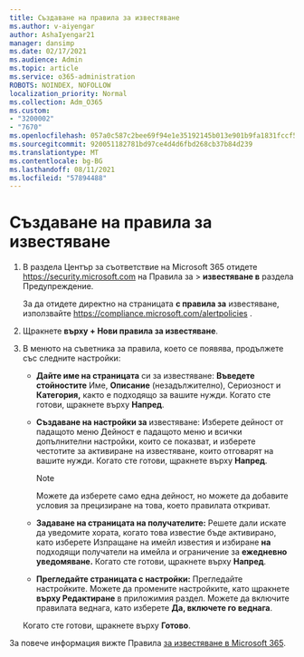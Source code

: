 ```yaml
---
title: Създаване на правила за известяване
ms.author: v-aiyengar
author: AshaIyengar21
manager: dansimp
ms.date: 02/17/2021
ms.audience: Admin
ms.topic: article
ms.service: o365-administration
ROBOTS: NOINDEX, NOFOLLOW
localization_priority: Normal
ms.collection: Adm_O365
ms.custom:
- "3200002"
- "7670"
ms.openlocfilehash: 057a0c587c2bee69f94e1e35192145b013e901b9fa1831fccf566e7e64de5261
ms.sourcegitcommit: 920051182781bd97ce4d4d6fbd268cb37b84d239
ms.translationtype: MT
ms.contentlocale: bg-BG
ms.lasthandoff: 08/11/2021
ms.locfileid: "57894488"
---
```

# <a name="create-an-alert-policy"></a>Създаване на правила за известяване

1. В раздела Център за съответствие на Microsoft 365 отидете <https://security.microsoft.com> на Правила за  \> **известяване в** раздела Предупреждение. 

   За да отидете директно на страницата **с правила за** известяване, използвайте <https://compliance.microsoft.com/alertpolicies> .

2. Щракнете **върху + Нови правила за известяване**.
3. В менюто на съветника за правила, което се появява, продължете със следните настройки:
   - **Дайте име на страницата** си за известяване: **Въведете стойностите** Име, **Описание** (незадължително), Сериозност и **Категория,** както е подходящо за вашите нужди.  Когато сте готови, щракнете върху **Напред**.
   - **Създаване на настройки за** известяване: Изберете дейност от падащото меню Дейност е падащото меню и всички допълнителни настройки, които се показват, и изберете честотите за активиране на известяване, които отговарят на вашите нужди.  Когато сте готови, щракнете върху **Напред**.

     > [!NOTE]
     > Можете да изберете само една дейност, но можете да добавите условия за прецизиране на това, което правилата откриват.

   - **Задаване на страницата на получателите:** Решете дали искате да  уведомите хората, когато това известие бъде активирано, като изберете Изпращане на имейл известия и избиране **на** подходящи получатели на имейла и ограничение за **ежедневно уведомяване.** Когато сте готови, щракнете върху **Напред**.
   - **Прегледайте страницата с настройки:** Прегледайте настройките. Можете да промените настройките, като щракнете **върху Редактиране** в приложимия раздел. Можете да включите правилата веднага, като изберете **Да, включете го веднага**.

   Когато сте готови, щракнете върху **Готово**.

За повече информация вижте Правила [за известяване в Microsoft 365](https://docs.microsoft.com/microsoft-365/compliance/alert-policies).
